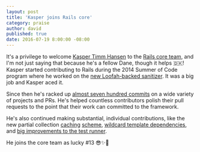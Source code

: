 ```yaml
---
layout: post
title: 'Kasper joins Rails core'
category: praise
author: david
published: true
date: 2016-07-19 8:00:00 -08:00
---
```


It's a privilege to welcome <a href="https://github.com/kaspth">Kasper Timm Hansen</a> to the <a href="http://rubyonrails.org/community/#core">Rails core team</a>, and I'm not just saying that because he's a fellow Dane, though it helps 🇩🇰! Kasper started contributing to Rails during the 2014 Summer of Code program where he worked on the <a href="https://github.com/rails/rails/pull/11218">new Loofah-backed sanitizer</a>. It was a big job and Kasper aced it.

Since then he's racked up <a href="http://contributors.rubyonrails.org/contributors/kasper-timm-hansen/commits">almost seven hundred commits</a> on a wide variety of projects and PRs. He's helped countless contributors polish their pull requests to the point that their work can committed to the framework.

He's also continued making substantial, individual contributions, like the new partial collection <a href="https://github.com/rails/rails/pull/18948">caching</a> <a href="https://github.com/rails/rails/pull/23695">scheme</a>, <a href="https://github.com/rails/rails/pull/20904">wildcard template dependencies</a>, and <a href="https://github.com/rails/rails/pull/19571">big improvements to the test runner</a>.

He joins the core team as lucky #13 😎✨👏 
